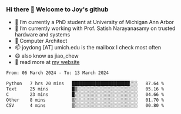 ### Hi there 👋 Welcome to Joy's github

- 🔭 I’m currently a PhD student at University of Michigan Ann Arbor
- 🌱 I’m currently working with Prof. Satish Narayanasamy on trusted hardware and systems
- 👯 Computer Architect
- 📫 joydong [AT] umich.edu is the mailbox I check most often
- 😄 also know as jiao_chew
- 💬 read more at [my website](https://joydddd.github.io/)
<!--START_SECTION:waka-->

```txt
From: 06 March 2024 - To: 13 March 2024

Python   7 hrs 20 mins   ██████████████████████░░░   87.64 %
Text     25 mins         █▒░░░░░░░░░░░░░░░░░░░░░░░   05.16 %
C        23 mins         █░░░░░░░░░░░░░░░░░░░░░░░░   04.66 %
Other    8 mins          ▒░░░░░░░░░░░░░░░░░░░░░░░░   01.70 %
CSV      4 mins          ▒░░░░░░░░░░░░░░░░░░░░░░░░   00.80 %
```

<!--END_SECTION:waka-->

